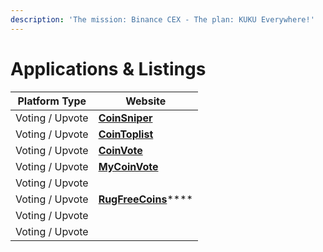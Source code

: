 ```yaml
---
description: 'The mission: Binance CEX - The plan: KUKU Everywhere!'
---
```


# Applications & Listings

| Platform Type   | Website                                                           |
| --------------- | ----------------------------------------------------------------- |
| Voting / Upvote | ****[**CoinSniper**](https://coinsniper.net/coin/28158)****       |
| Voting / Upvote | ****[**CoinToplist**](https://cointoplist.net/coin/pankuku)****   |
| Voting / Upvote | ****[**CoinVote**](https://coinvote.cc/coin/Pankuku)****          |
| Voting / Upvote | ****[**MyCoinVote**](https://www.mycoinvote.com/panKUKU)****      |
| Voting / Upvote |                                                                   |
| Voting / Upvote | [**RugFreeCoins**](https://www.rugfreecoins.com/details/8453)**** |
| Voting / Upvote |                                                                   |
| Voting / Upvote |                                                                   |
